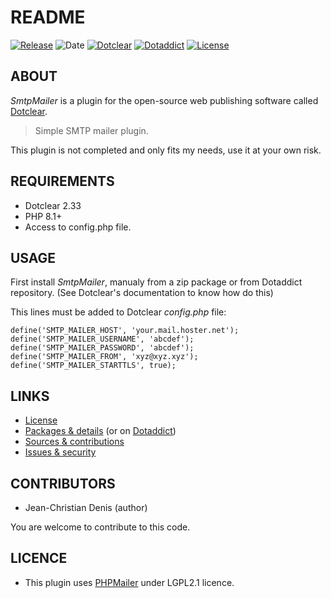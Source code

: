 # README

[![Release](https://img.shields.io/github/v/release/jcdenis/SmtpMailer?color=lightblue)](https://github.com/JcDenis/SmtpMailer/releases)
![Date](https://img.shields.io/github/release-date/jcdenis/SmtpMailer?color=red)
[![Dotclear](https://img.shields.io/badge/dotclear-v2.33-137bbb.svg)](https://fr.dotclear.org/download)
[![Dotaddict](https://img.shields.io/badge/dotaddict-official-9ac123.svg)](https://plugins.dotaddict.org/dc2/details/SmtpMailer)
[![License](https://img.shields.io/github/license/jcdenis/SmtpMailer?color=white)](https://github.com/JcDenis/SmtpMailer/src/branch/master/LICENSE)

## ABOUT

_SmtpMailer_ is a plugin for the open-source web publishing software called [Dotclear](https://www.dotclear.org).

> Simple SMTP mailer plugin.

This plugin is not completed and only fits my needs, use it at your own risk.

## REQUIREMENTS

* Dotclear 2.33
* PHP 8.1+
* Access to config.php file.

## USAGE

First install _SmtpMailer_, manualy from a zip package or from 
Dotaddict repository. (See Dotclear's documentation to know how do this)

This lines must be added to Dotclear _config.php_ file:

	define('SMTP_MAILER_HOST', 'your.mail.hoster.net');
	define('SMTP_MAILER_USERNAME', 'abcdef');
	define('SMTP_MAILER_PASSWORD', 'abcdef');
	define('SMTP_MAILER_FROM', 'xyz@xyz.xyz');
	define('SMTP_MAILER_STARTTLS', true);

## LINKS

* [License](https://github.com/JcDenis/SmtpMailer/src/branch/master/LICENSE)
* [Packages & details](https://github.com/JcDenis/SmtpMailer/releases) (or on [Dotaddict](https://plugins.dotaddict.org/dc2/details/SmtpMailer))
* [Sources & contributions](https://github.com/JcDenis/SmtpMailer)
* [Issues & security](https://github.com/JcDenis/SmtpMailer/issues)

## CONTRIBUTORS

* Jean-Christian Denis (author)

You are welcome to contribute to this code.

## LICENCE

* This plugin uses [PHPMailer](https://github.com/PHPMailer/PHPMailer) under LGPL2.1 licence.
